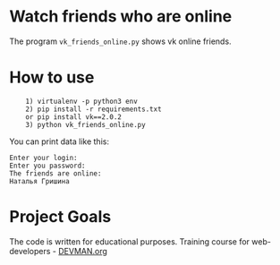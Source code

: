 # Watch friends who are online
The program ```vk_friends_online.py``` shows vk online friends.

# How to use 
```
    1) virtualenv -p python3 env
    2) pip install -r requirements.txt
    or pip install ﻿vk==2.0.2
    3) python vk_friends_online.py
 ```

You can print data like this:
```
Enter your login:    
Enter you password:   
The friends are online:  
Наталья Гришина

```

# Project Goals 

The code is written for educational purposes. Training course for web-developers - 
[DEVMAN.org](https://devman.org)